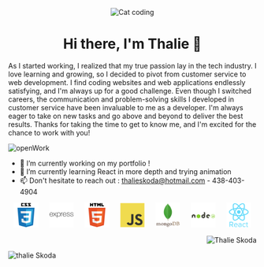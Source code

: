 <p align="center">
  <img src="https://cdn.dribbble.com/users/1787323/screenshots/6604852/lazycat_code-01_4x.png?compress=1&resize=1600x1200&vertical=top" alt="Cat coding" width="40%">
</p>

<div align="center">
  <h1> Hi there, I'm Thalie 👋</h1>
</div>
<p>As I started working, I realized that my true passion lay in the tech industry. I love learning and growing, so I decided to pivot from customer service to web development. I find coding websites and web applications endlessly satisfying, and I'm always up for a good challenge. Even though I switched careers, the communication and problem-solving skills I developed in customer service have been invaluable to me as a developer. I'm always eager to take on new tasks and go above and beyond to deliver the best results. Thanks for taking the time to get to know me, and I'm excited for the chance to work with you!</p>

![openWork](https://img.shields.io/badge/Open%20to-Work-green)

- 🔭 I’m currently working on my portfolio !
- 🌱 I’m currently learning React in more depth and trying animation 
- 📫 Don't hesitate to reach out : thalieskoda@hotmail.com - 438-403-4904


<p align="center" style="display: flex; justify-content: space-around;"> 
  <a href="https://www.w3schools.com/css/" target="_blank" rel="noreferrer"> <img src="https://raw.githubusercontent.com/devicons/devicon/master/icons/css3/css3-original-wordmark.svg" alt="css3" width="50" height="50"/> </a> 
  <a href="https://expressjs.com" target="_blank" rel="noreferrer"> <img src="https://raw.githubusercontent.com/devicons/devicon/master/icons/express/express-original-wordmark.svg" alt="express" width="50" height="50"/> </a> 
  <a href="https://www.w3.org/html/" target="_blank" rel="noreferrer"> <img src="https://raw.githubusercontent.com/devicons/devicon/master/icons/html5/html5-original-wordmark.svg" alt="html5" width="50" height="50"/> </a> 
  <a href="https://developer.mozilla.org/en-US/docs/Web/JavaScript" target="_blank" rel="noreferrer"> <img src="https://raw.githubusercontent.com/devicons/devicon/master/icons/javascript/javascript-original.svg" alt="javascript" width="50" height="50"/> </a> 
  <a href="https://www.mongodb.com/" target="_blank" rel="noreferrer"> <img src="https://raw.githubusercontent.com/devicons/devicon/master/icons/mongodb/mongodb-original-wordmark.svg" alt="mongodb" width="50" height="50"/> </a> 
  <a href="https://nodejs.org" target="_blank" rel="noreferrer"> <img src="https://raw.githubusercontent.com/devicons/devicon/master/icons/nodejs/nodejs-original-wordmark.svg" alt="nodejs" width="50" height="50"/> </a> 
  <a href="https://reactjs.org/" target="_blank" rel="noreferrer"> <img src="https://raw.githubusercontent.com/devicons/devicon/master/icons/react/react-original-wordmark.svg" alt="react" width="50" height="50"/> </a> 
</p>

<p>&nbsp;<img align="right" src="https://github-readme-stats.vercel.app/api?username=thalieskoda&show_icons=true&locale=en" alt="Thalie Skoda" /></p>
<p><img align="left" src="https://github-readme-stats.vercel.app/api/top-langs?username=thalieskoda&show_icons=true&locale=en&layout=compact" alt="thalie Skoda" /></p>
